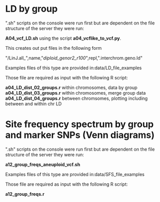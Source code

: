 
# LD by group

".sh" scripts on the console were run first but are dependent on the file structure of the server they were run:

**A04_vcf_LD.sh** using the script **a04_vcflike_to_vcf.py**.

This creates out put files in the following form

"/LinJ.all_",name,"_diploid_genor2_r100_",repl,".interchrom.geno.ld"

Examples files of this type are provided in:data/LD_file_examples


Those file are required as input with the following R script:

**a04_LD_dist_02_groups.r**  within chromosomes, data by group
**a04_LD_dist_03_groups.r**  within chromosomes, merge group data
**a04_LD_dist_04_groups.r**  between chromsomes, plotting including between and within chr LD



# Site frequency spectrum by group and marker SNPs (Venn diagrams)

".sh" scripts on the console were run first but are dependent on the file structure of the server they were run:

**a12_group_freqs_aneuploid_vcf.sh** 

Examples files of this type are provided in:data/SFS_file_examples


Those file are required as input with the following R script:

**a12_group_freqs.r**  







